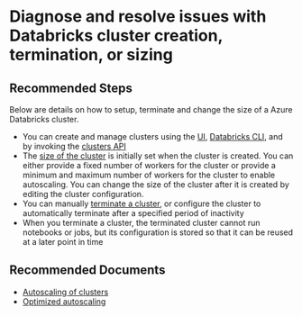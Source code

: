<properties
	pageTitle="Diagnose and resolve issues with Databricks cluster creation, termination, or sizing"
	description="Diagnose and resolve issues with Databricks cluster creation, termination, or sizing"
	service="microsoft.databricks"
	resource="workspaces"
	authors="mspreshah"
	ms.author="preshah"
	displayOrder="15"
	selfHelpType="generic"
	supportTopicIds="32612187"
	resourceTags=""
	productPesIds="16432"
	cloudEnvironments="public, fairfax, usnat, ussec"
	articleId="4e43f6fa-57dd-4bd3-b6f4-9b10f7a8dccc"
	ownershipId="AzureData_AzureDatabricks"
/>

# Diagnose and resolve issues with Databricks cluster creation, termination, or sizing

## **Recommended Steps**

Below are details on how to setup, terminate and change the size of a Azure Databricks cluster.  

* You can create and manage clusters using the [UI](https://docs.azuredatabricks.net/user-guide/clusters/create.html), [Databricks CLI](https://docs.azuredatabricks.net/user-guide/dev-tools/databricks-cli.html#databricks-cli), and by invoking the [clusters API](https://docs.azuredatabricks.net/api/latest/clusters.html#cluster-api)
* The [size of the cluster](https://docs.azuredatabricks.net/user-guide/clusters/sizing.html) is initially set when the cluster is created. You can either provide a fixed number of workers for the cluster or provide a minimum and maximum number of workers for the cluster to enable autoscaling. You can change the size of the cluster after it is created by editing the cluster configuration.  
* You can manually [terminate a cluster](https://docs.azuredatabricks.net/user-guide/clusters/terminate.html), or configure the cluster to automatically terminate after a specified period of inactivity
* When you terminate a cluster, the terminated cluster cannot run notebooks or jobs, but its configuration is stored so that it can be reused at a later point in time

## **Recommended Documents**

* [Autoscaling of clusters](https://docs.azuredatabricks.net/user-guide/clusters/sizing.html)
* [Optimized autoscaling](https://databricks.com/blog/2018/05/02/introducing-databricks-optimized-auto-scaling.html)
